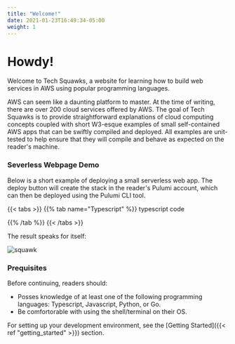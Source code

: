 ```yaml
---
title: "Welcome!"
date: 2021-01-23T16:49:34-05:00
weight: 1
---
```


# Howdy!

Welcome to Tech Squawks, a website for learning how to build web services in AWS using popular programming languages.

AWS can seem like a daunting platform to master. At the time of writing, there are over 200 cloud services offered by AWS. 
The goal of Tech Squawks is to provide straightforward explanations of cloud computing concepts coupled with short W3-esque examples of 
small self-contained AWS apps that can be swiftly compiled and deployed. All examples are unit-tested to help ensure that they 
will compile and behave as expected on the reader's machine.

### Severless Webpage Demo

Below is a short example of deploying a small serverless web app. The deploy button will create the stack in the reader's Pulumi account, which can then be deployed using the Pulumi CLI tool.

{{< tabs >}}
{{% tab name="Typescript" %}}
typescript code

{{% /tab %}}
{{< /tabs >}}

The result speaks for itself:

![squawk](https://cultofthepartyparrot.com/parrots/hd/revolutionparrot.gif)

### Prequisites

Before continuing, readers should:

- Posses knowledge of at least one of the following programming languages: Typescript, Javascript, Python, or Go.
- Be comfortorable with using the shell/terminal on their OS.

For setting up your development environment, see the  [Getting Started]({{< ref "getting_started" >}}) section.